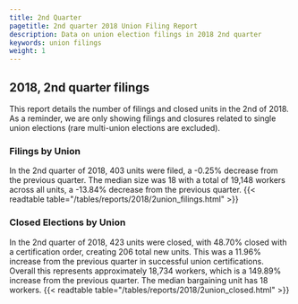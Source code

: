 ```yaml
---
title: 2nd Quarter 
pagetitle: 2nd quarter 2018 Union Filing Report
description: Data on union election filings in 2018 2nd quarter 
keywords: union filings
weight: 1
---
```


## 2018, 2nd quarter filings

This report details the number of filings and closed units in the 2nd of 2018. As a reminder, we are only showing filings and closures related to single union elections (rare multi-union elections are excluded).

### Filings by Union
In the 2nd quarter of 2018, 403 units were filed, a -0.25% decrease from the previous quarter. The median size was 18 with a total of 19,148 workers across all units, a -13.84% decrease from the previous quarter.
{{< readtable table="/tables/reports/2018/2union_filings.html" >}}

### Closed Elections by Union
In the 2nd quarter of 2018, 423 units were closed, with 48.70% closed with a certification order, creating 206 total new units. This was a 11.96% increase from the previous quarter in successful union certifications. Overall this represents approximately 18,734 workers, which is a 149.89% increase from the previous quarter. The median bargaining unit has 18 workers.
{{< readtable table="/tables/reports/2018/2union_closed.html" >}}
